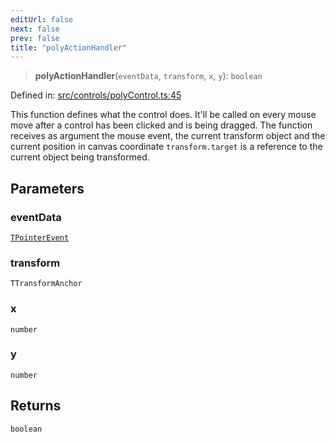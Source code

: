 ```yaml
---
editUrl: false
next: false
prev: false
title: "polyActionHandler"
---
```


> **polyActionHandler**(`eventData`, `transform`, `x`, `y`): `boolean`

Defined in: [src/controls/polyControl.ts:45](https://github.com/fabricjs/fabric.js/blob/fea1b29b7495d9634e300bd4bfa43de097745805/src/controls/polyControl.ts#L45)

This function defines what the control does.
It'll be called on every mouse move after a control has been clicked and is being dragged.
The function receives as argument the mouse event, the current transform object
and the current position in canvas coordinate `transform.target` is a reference to the
current object being transformed.

## Parameters

### eventData

[`TPointerEvent`](/api/type-aliases/tpointerevent/)

### transform

`TTransformAnchor`

### x

`number`

### y

`number`

## Returns

`boolean`
